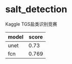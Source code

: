 # salt_detection
Kaggle TGS盐类识别竞赛

| model | score |
| ------ | ------ |
| unet | 0.73 |
| fcn | 0.769 | 
